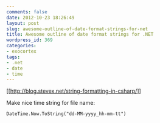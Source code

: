 ```yaml
---
comments: false
date: 2012-10-23 18:26:49
layout: post
slug: awesome-outline-of-date-format-strings-for-net
title: Awesome outline of date format strings for .NET
wordpress_id: 369
categories:
- exocortex
tags:
- .net
- date
- time
---
```


[[http://blog.stevex.net/string-formatting-in-csharp/]]

Make nice time string for file name: 
```
DateTime.Now.ToString("dd-MM-yyyy_hh-mm-tt")
```
